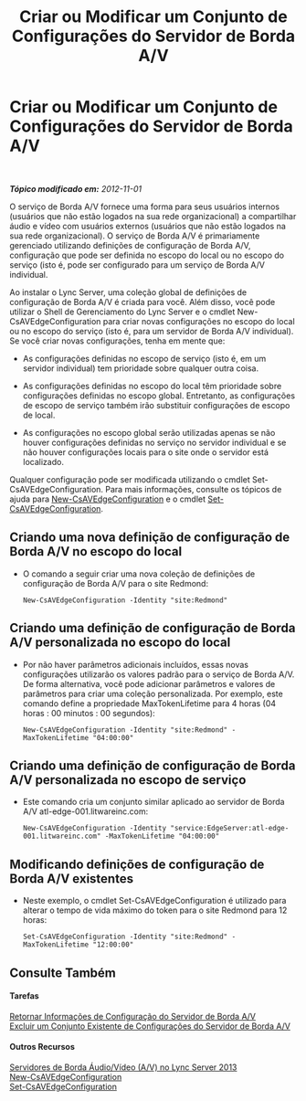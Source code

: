 ﻿---
title: Criar ou Modificar um Conjunto de Configurações do Servidor de Borda A/V
TOCTitle: Criar ou Modificar um Conjunto de Configurações do Servidor de Borda A/V
ms:assetid: 43899518-59c6-4be4-8892-d6f6207bfaab
ms:mtpsurl: https://technet.microsoft.com/pt-br/library/JJ688039(v=OCS.15)
ms:contentKeyID: 49886196
ms.date: 05/19/2016
mtps_version: v=OCS.15
ms.translationtype: HT
---

# Criar ou Modificar um Conjunto de Configurações do Servidor de Borda A/V

 

_**Tópico modificado em:** 2012-11-01_

O serviço de Borda A/V fornece uma forma para seus usuários internos (usuários que não estão logados na sua rede organizacional) a compartilhar áudio e vídeo com usuários externos (usuários que não estão logados na sua rede organizacional). O serviço de Borda A/V é primariamente gerenciado utilizando definições de configuração de Borda A/V, configuração que pode ser definida no escopo do local ou no escopo do serviço (isto é, pode ser configurado para um serviço de Borda A/V individual.

Ao instalar o Lync Server, uma coleção global de definições de configuração de Borda A/V é criada para você. Além disso, você pode utilizar o Shell de Gerenciamento do Lync Server e o cmdlet New-CsAVEdgeConfiguration para criar novas configurações no escopo do local ou no escopo do serviço (isto é, para um servidor de Borda A/V individual). Se você criar novas configurações, tenha em mente que:

  - As configurações definidas no escopo de serviço (isto é, em um servidor individual) tem prioridade sobre qualquer outra coisa.

  - As configurações definidas no escopo do local têm prioridade sobre configurações definidas no escopo global. Entretanto, as configurações de escopo de serviço também irão substituir configurações de escopo de local.

  - As configurações no escopo global serão utilizadas apenas se não houver configurações definidas no serviço no servidor individual e se não houver configurações locais para o site onde o servidor está localizado.

Qualquer configuração pode ser modificada utilizando o cmdlet Set-CsAVEdgeConfiguration. Para mais informações, consulte os tópicos de ajuda para [New-CsAVEdgeConfiguration](new-csavedgeconfiguration.md) e o cmdlet [Set-CsAVEdgeConfiguration](set-csavedgeconfiguration.md).

## Criando uma nova definição de configuração de Borda A/V no escopo do local

  - O comando a seguir criar uma nova coleção de definições de configuração de Borda A/V para o site Redmond:
    
        New-CsAVEdgeConfiguration -Identity "site:Redmond"

## Criando uma definição de configuração de Borda A/V personalizada no escopo do local

  - Por não haver parâmetros adicionais incluídos, essas novas configurações utilizarão os valores padrão para o serviço de Borda A/V. De forma alternativa, você pode adicionar parâmetros e valores de parâmetros para criar uma coleção personalizada. Por exemplo, este comando define a propriedade MaxTokenLifetime para 4 horas (04 horas : 00 minutos : 00 segundos):
    
        New-CsAVEdgeConfiguration -Identity "site:Redmond" -MaxTokenLifetime "04:00:00"

## Criando uma definição de configuração de Borda A/V personalizada no escopo de serviço

  - Este comando cria um conjunto similar aplicado ao servidor de Borda A/V atl-edge-001.litwareinc.com:
    
        New-CsAVEdgeConfiguration -Identity "service:EdgeServer:atl-edge-001.litwareinc.com" -MaxTokenLifetime "04:00:00"

## Modificando definições de configuração de Borda A/V existentes

  - Neste exemplo, o cmdlet Set-CsAVEdgeConfiguration é utilizado para alterar o tempo de vida máximo do token para o site Redmond para 12 horas:
    
        Set-CsAVEdgeConfiguration -Identity "site:Redmond" -MaxTokenLifetime "12:00:00"

## Consulte Também

#### Tarefas

[Retornar Informações de Configuração do Servidor de Borda A/V](lync-server-2013-return-a-v-edge-server-configuration-information.md)  
[Excluir um Conjunto Existente de Configurações do Servidor de Borda A/V](lync-server-2013-delete-an-existing-collection-of-a-v-edge-server-configuration-settings.md)  

#### Outros Recursos

[Servidores de Borda Áudio/Vídeo (A/V) no Lync Server 2013](lync-server-2013-audio-video-a-v-edge-servers.md)  
[New-CsAVEdgeConfiguration](new-csavedgeconfiguration.md)  
[Set-CsAVEdgeConfiguration](set-csavedgeconfiguration.md)

